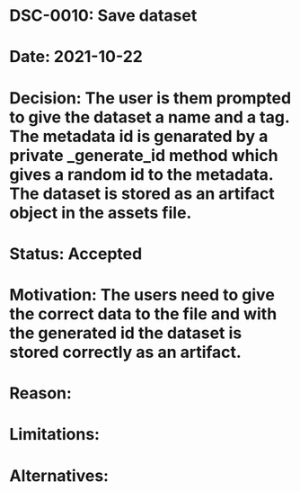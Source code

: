 # DSC-0010: Save dataset
# Date: 2021-10-22
# Decision: The user is them prompted to give the dataset a name and a tag. The metadata id is genarated by a private _generate_id method which gives a random id to the metadata. The dataset is stored as an artifact object in the assets file.
# Status: Accepted
# Motivation: The users need to give the correct data to the file and with the generated id the dataset is stored correctly as an artifact. 
# Reason:
# Limitations:
# Alternatives:
